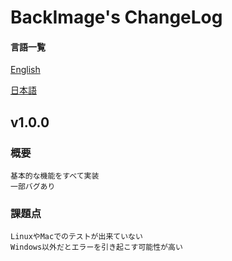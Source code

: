 # BackImage's ChangeLog

#### 言語一覧

[English](./CHANGELOG.md)

[日本語](./CHANGELOG.ja-JP.md)

## v1.0.0

### 概要

```
基本的な機能をすべて実装
一部バグあり
```

### 課題点

```
LinuxやMacでのテストが出来ていない
Windows以外だとエラーを引き起こす可能性が高い
```
